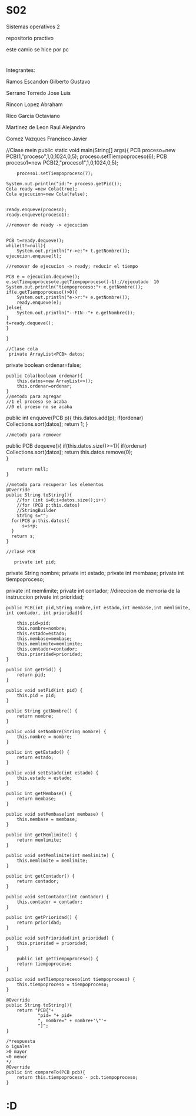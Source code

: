 # S02
Sistemas operativos 2

repositorio practivo

este camio se hice por pc 
#
Integrantes:

Ramos Escandon Gilberto Gustavo

Serrano Torredo Jose Luis

Rincon Lopez Abraham

Rico Garcia Octaviano

Martinez de Leon  Raul Alejandro

Gomez Vazques Francisco Javier

//Clase mein
    public static void main(String[] args){
        PCB proceso=new PCB(1,"proceso",1,0,1024,0,5);
        proceso.setTiempoproceso(6);
        PCB proceso1=new PCB(2,"proceso1",1,0,1024,0,5);
        
        proceso1.setTiempoproceso(7);
        
    System.out.println("id:"+ proceso.getPid());
    Cola ready =new Cola(true);
    Cola ejecucion=new Cola(false);
    
    
    ready.enqueve(proceso);
    ready.enqueve(proceso1);
    
    //remover de ready -> ejecucion

    
    PCB t=ready.dequeve();
    while(t!=null){
        System.out.println("r->e:"+ t.getNombre());
    ejecucion.enqueve(t);
    
    //remover de ejecucion -> ready; reducir el tiempo
    
    PCB e = ejecucion.dequeve();
    e.setTiempoproceso(e.getTiempoproceso()-1);//ejecutado  10
    System.out.println("tiempoproceso:"+ e.getNombre());
    if(e.getTiempoproceso()>0){
        System.out.println("e->r:"+ e.getNombre());
        ready.enqueve(e);
    }else{
        System.out.println("--FIN--"+ e.getNombre());
    }
    t=ready.dequeve();
    }
    
    }
    
    //Clase cola
     private ArrayList<PCB> datos;
   private boolean ordenar=false;
    
    public Cola(boolean ordenar){
        this.datos=new ArrayList<>();
        this.ordenar=ordenar;
    }
    //metodo para agregar
    //1 el proceso se acaba
    //0 el prceso no se acaba
   public int enqueve(PCB p){
      this.datos.add(p);
      if(ordenar)
      Collections.sort(datos);
      return 1;
    }
    
    //metodo para remover
   public  PCB dequeve(){
        if(this.datos.size()>=1){
            if(ordenar)
                Collections.sort(datos);
         return this.datos.remove(0);   
        }
       
        return null;
    }
    
    //metodo para recuperar los elementos
    @Override
    public String toString(){
        //for (int i=0;i<datos.size();i++)
        //for (PCB p:this.datos)
        //StringBuilder
        String s="";
      for(PCB p:this.datos){
          s=s+p;
      }
      return s;
    }
    
    //clase PCB
    
       private int pid;
   private String nombre;
   private int estado;
   private int membase;
   private int tiempoproceso;

   private int memlimite;
   private int contador; //direccion de memoria de la instruccion
   private int prioridad;
    
    public PCB(int pid,String nombre,int estado,int membase,int memlimite, int contador, int prioridad){
       
        this.pid=pid;
        this.nombre=nombre;
        this.estado=estado;
        this.membase=membase;
        this.memlimite=memlimite;
        this.contador=contador;
        this.prioridad=prioridad;
    }

    public int getPid() {
        return pid;
    }

    public void setPid(int pid) {
        this.pid = pid;
    }

    public String getNombre() {
        return nombre;
    }

    public void setNombre(String nombre) {
        this.nombre = nombre;
    }

    public int getEstado() {
        return estado;
    }

    public void setEstado(int estado) {
        this.estado = estado;
    }

    public int getMembase() {
        return membase;
    }

    public void setMembase(int membase) {
        this.membase = membase;
    }

    public int getMemlimite() {
        return memlimite;
    }

    public void setMemlimite(int memlimite) {
        this.memlimite = memlimite;
    }

    public int getContador() {
        return contador;
    }

    public void setContador(int contador) {
        this.contador = contador;
    }

    public int getPrioridad() {
        return prioridad;
    }

    public void setPrioridad(int prioridad) {
        this.prioridad = prioridad;
    }
    
        public int getTiempoproceso() {
        return tiempoproceso;
    }

    public void setTiempoproceso(int tiempoproceso) {
        this.tiempoproceso = tiempoproceso;
    }
    
    @Override
    public String toString(){
        return "PCB{"+
                "pid= "+ pid+
                ", nombre=" + nombre+'\"'+
                "]";
    }
    
    /*respuesta
    o iguales
    >0 mayor
    <0 menor
    */
    @Override
    public int compareTo(PCB pcb){
        return this.tiempoproceso - pcb.tiempoproceso;
    }
    


# :D
